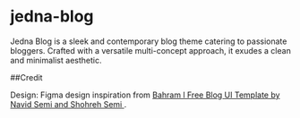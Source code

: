 # jedna-blog
Jedna Blog is a sleek and contemporary blog theme catering to passionate bloggers. Crafted with a versatile multi-concept approach, it exudes a clean and minimalist aesthetic.

##Credit

  Design: Figma design inspiration from [ Bahram l Free Blog UI Template by Navid Semi and  Shohreh Semi ](https://www.figma.com/community/file/1159118655364314070). 

